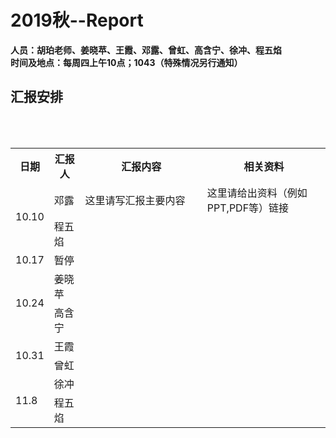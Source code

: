 <html>
<body>
<a name="top"></a>
<h1>2019秋--Report</h1>
  <b>人员：胡珀老师、姜晓苹、王霞、邓露、曾虹、高含宁、徐冲、程五焰<br> 
  <b>时间及地点：</b>每周四上午10点；1043（特殊情况另行通知）<br> 


<h2>汇报安排</h2>
<br><br>
<div>
<table id="bord" >
  <tbody><tr class="active">
    <th width="10%">日期</th><th width="10%">汇报人</th><th width="40%">汇报内容</th><th width="40%">相关资料</th>
  </tr>

  <tr id="bord">
    <td rowspan="2">10.10</td>
    <td>邓露</td>
    <td>这里请写汇报主要内容</td>
    <td>这里请给出资料（例如PPT,PDF等）链接</td>
  </tr>
  <tr id="bord">
    <td>程五焰</td>
    <td></td>
    <td></td>
  </tr>

  <tr id="bord">
    <td rowspan="1">10.17</td>
    <td>暂停</td>
    <td></td>
    <td></td>
  </tr>


  <tr id="bord">
    <td rowspan="2">10.24</td>
    <td>姜晓苹</td>
    <td></td>
    <td></td>
  </tr>
 <tr id="bord">
    <td>高含宁</td>
    <td></td>
    <td></td>
  </tr>

  <tr id="bord">
    <td rowspan="2">10.31</td>
    <td>王霞</td>
    <td></td>
    <td></td>
  </tr>
 <tr id="bord">
    <td>曾虹</td>
    <td></td>
    <td></td>
  </tr>
  
  <tr id="bord">
    <td rowspan="2">11.8</td>
    <td>徐冲</td>
    <td></td>
    <td></td>
  </tr>
 <tr id="bord">
    <td>程五焰</td>
    <td></td>
    <td></td>
  </tr>
 


</tbody></table>
</div>

</body></html>
